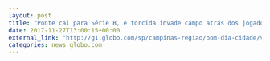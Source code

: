 ```yaml
---
layout: post
title: "Ponte cai para Série B, e torcida invade campo atrás dos jogadores; veja"
date: 2017-11-27T13:00:15+00:00
external_link: "http://g1.globo.com/sp/campinas-regiao/bom-dia-cidade/videos/t/edicoes/v/ponte-preta-perde-de-virada-do-vitoria-e-cai-confusao-marca-jogo-da-serie-a/6315975/"
categories: news globo.com
---
```

